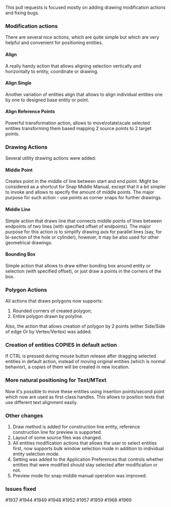 This pull requests is focused mostly on adding drawing modification actions and fixing bugs. 

### Modification actions

There are several nice actions, which are quite simple but which are very helpful and convenient for positioning entities.

#### Align 

A really handy action that allows aligning selection vertically and horizontally to entity, coordinate or drawing. 

#### Align Single 

Another variation of entities align that allows to align individual entities one by one to designed base entity or point.  

#### Align Reference Points

Powerful transformation action, allows to move\rotate\scale selected entities transforming them based mapping 2 source points to 2 target points. 

### Drawing Actions

Several utility drawing actions were added: 

#### Middle Point
Creates point in the middle of line between start and end point. Might be considered as a shortcut for Snap Middle Manual, except that it a bit simpler to invoke and allows to specify the amount of middle points. 
The major purpose for such action - use points as corner snaps for further drawings.  

#### Middle Line
Simple action that draws line that connects middle points of lines between endpoints of two lines (with specified offset of endpoints). The major purpose for this action is to simplify drawing axis for parallel lines (say, for bi-section of the hole or cylinder), however, it may be also used for other geometrical drawings. 

#### Bounding Box
Simple action that allows to draw either bonding box around entity or selection (with specified offset), or just draw a points in the corners of the box.

### Polygon Actions
All actions that draws polygons now supports:
1) Rounded corners of created polygon;
2) Entire polygon drawn by polyline. 

Also, the action that allows creation of polygon by 2 points (either Side/Side of edge Or by Vertex/Vertex) was added. 

### Creation of entities COPIES in default action

If CTRL is pressed during mouse button release after dragging selected entities in default action, instead of moving original entities (which is normal behavior), a copies of them will be created in new location.

### More natural positioning for Text/MText
Now it's possible to move these entities using insertion points/second point which now are used as first-class handles. This allows to position texts that use different text alignment easily. 

### Other changes

1) Draw method is added for construction line entity, reference construction line for preview is supported.
2) Layout of some source files was changed. 
3) All entities modification actions that allows the user to select entities first, now supports bulk window selection mode in addition to individual entity selection mode.
4) Setting was added to the Application Preferences that controls whether entities that were modified should stay selected after modification or not.
5) Preview mode for snap middle manual operation was improved. 

### Issues fixed
#1937
#1944
#1949
#1948
#1952
#1957
#1959
#1968
#1969
